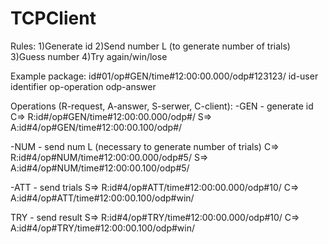 # TCPClient
Rules:
1)Generate id
2)Send number L (to generate number of trials)
3)Guess number
4)Try again/win/lose

Example package:
id#01/op#GEN/time#12:00:00.000/odp#123123/
id-user identifier
op-operation
odp-answer

Operations (R-request, A-answer, S-serwer, C-client):
-GEN - generate id 
C=> R:id#/op#GEN/time#12:00:00.000/odp#/
S=> A:id#4/op#GEN/time#12:00:00.100/odp#/

-NUM - send num L (necessary to generate number of trials)
C=> R:id#4/op#NUM/time#12:00:00.000/odp#5/
S=> A:id#4/op#NUM/time#12:00:00.100/odp#5/

-ATT - send trials
S=> R:id#4/op#ATT/time#12:00:00.000/odp#10/
C=> A:id#4/op#ATT/time#12:00:00.100/odp#win/

TRY - send result 
S=> R:id#4/op#TRY/time#12:00:00.000/odp#10/
C=> A:id#4/op#TRY/time#12:00:00.100/odp#win/
